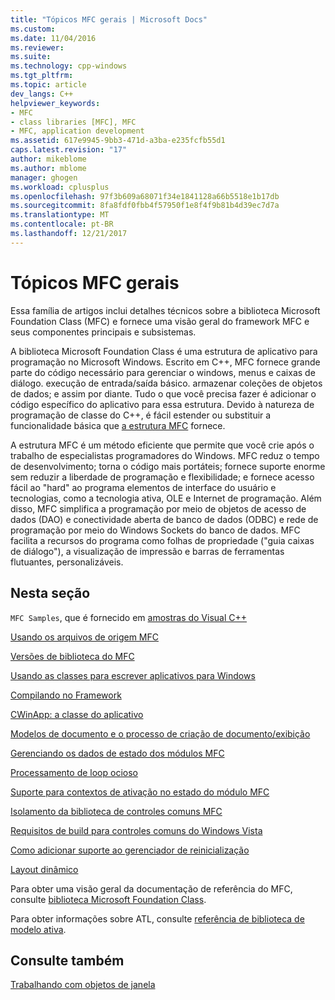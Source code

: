 ```yaml
---
title: "Tópicos MFC gerais | Microsoft Docs"
ms.custom: 
ms.date: 11/04/2016
ms.reviewer: 
ms.suite: 
ms.technology: cpp-windows
ms.tgt_pltfrm: 
ms.topic: article
dev_langs: C++
helpviewer_keywords:
- MFC
- class libraries [MFC], MFC
- MFC, application development
ms.assetid: 617e9945-9bb3-471d-a3ba-e235fcfb55d1
caps.latest.revision: "17"
author: mikeblome
ms.author: mblome
manager: ghogen
ms.workload: cplusplus
ms.openlocfilehash: 97f3b609a68071f34e1841128a66b5518e1b17db
ms.sourcegitcommit: 8fa8fdf0fbb4f57950f1e8f4f9b81b4d39ec7d7a
ms.translationtype: MT
ms.contentlocale: pt-BR
ms.lasthandoff: 12/21/2017
---
```

# <a name="general-mfc-topics"></a>Tópicos MFC gerais
Essa família de artigos inclui detalhes técnicos sobre a biblioteca Microsoft Foundation Class (MFC) e fornece uma visão geral do framework MFC e seus componentes principais e subsistemas.  
  
 A biblioteca Microsoft Foundation Class é uma estrutura de aplicativo para programação no Microsoft Windows. Escrito em C++, MFC fornece grande parte do código necessário para gerenciar o windows, menus e caixas de diálogo. execução de entrada/saída básico. armazenar coleções de objetos de dados; e assim por diante. Tudo o que você precisa fazer é adicionar o código específico do aplicativo para essa estrutura. Devido à natureza de programação de classe do C++, é fácil estender ou substituir a funcionalidade básica que [a estrutura MFC](../mfc/framework-mfc.md) fornece.  
  
 A estrutura MFC é um método eficiente que permite que você crie após o trabalho de especialistas programadores do Windows. MFC reduz o tempo de desenvolvimento; torna o código mais portáteis; fornece suporte enorme sem reduzir a liberdade de programação e flexibilidade; e fornece acesso fácil ao "hard" ao programa elementos de interface do usuário e tecnologias, como a tecnologia ativa, OLE e Internet de programação. Além disso, MFC simplifica a programação por meio de objetos de acesso de dados (DAO) e conectividade aberta de banco de dados (ODBC) e rede de programação por meio do Windows Sockets do banco de dados. MFC facilita a recursos do programa como folhas de propriedade ("guia caixas de diálogo"), a visualização de impressão e barras de ferramentas flutuantes, personalizáveis.  
  
## <a name="in-this-section"></a>Nesta seção  
 `MFC Samples`, que é fornecido em [amostras do Visual C++](../visual-cpp-samples.md)  
  
 [Usando os arquivos de origem MFC](../mfc/using-the-mfc-source-files.md)  
  
 [Versões de biblioteca do MFC](../mfc/mfc-library-versions.md)  
  
 [Usando as classes para escrever aplicativos para Windows](../mfc/using-the-classes-to-write-applications-for-windows.md)  
  
 [Compilando no Framework](../mfc/building-on-the-framework.md)  
  
 [CWinApp: a classe do aplicativo](../mfc/cwinapp-the-application-class.md)  
  
 [Modelos de documento e o processo de criação de documento/exibição](../mfc/document-templates-and-the-document-view-creation-process.md)  
  
 [Gerenciando os dados de estado dos módulos MFC](../mfc/managing-the-state-data-of-mfc-modules.md)  
  
 [Processamento de loop ocioso](../mfc/idle-loop-processing.md)  
  
 [Suporte para contextos de ativação no estado do módulo MFC](../mfc/support-for-activation-contexts-in-the-mfc-module-state.md)  
  
 [Isolamento da biblioteca de controles comuns MFC](../mfc/isolation-of-the-mfc-common-controls-library.md)  
  
 [Requisitos de build para controles comuns do Windows Vista](../mfc/build-requirements-for-windows-vista-common-controls.md)  
  
 [Como adicionar suporte ao gerenciador de reinicialização](../mfc/how-to-add-restart-manager-support.md)  
  
 [Layout dinâmico](../mfc/dynamic-layout.md)  
  
 Para obter uma visão geral da documentação de referência do MFC, consulte [biblioteca Microsoft Foundation Class](../mfc/mfc-desktop-applications.md).  
  
 Para obter informações sobre ATL, consulte [referência de biblioteca de modelo ativa](../atl/atl-class-overview.md).  
  
## <a name="see-also"></a>Consulte também  
 [Trabalhando com objetos de janela](../mfc/working-with-window-objects.md)

